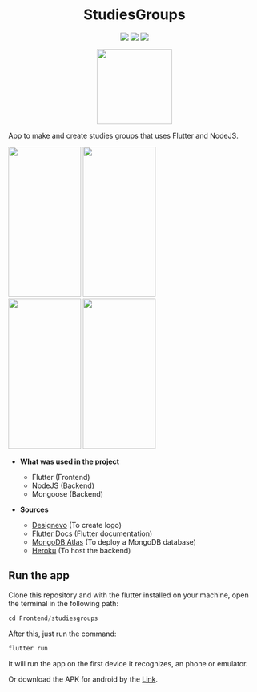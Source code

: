 <div align="center">

<h1>StudiesGroups</h1>

![](https://github-size-badge.herokuapp.com/jonh14lk/StudiesGroups.svg) ![](https://img.shields.io/badge/last%20commit-September-yellow) ![](https://img.shields.io/badge/Dart-83.9%25-blue)

<img src="https://i.ibb.co/z8G71vL/logo.png" width="150" height="150"/>

</div>

App to make and create studies groups that uses Flutter and NodeJS.

<div align="row">
<img src="https://i.ibb.co/Fwq0CWn/Whats-App-Image-2020-09-14-at-20-03-18.jpg" width="145" height="300"/>
<img src="https://i.ibb.co/5KWDhd3/Whats-App-Image-2020-09-14-at-20-03-18-1.jpg" width="145" height="300"/>
</div>

<div align="row">
<img src="https://i.ibb.co/0r5pRFD/Whats-App-Image-2020-09-14-at-20-03-18-2.jpg" width="145" height="300"/>
<img src="https://i.ibb.co/BZBZnzg/Whats-App-Image-2020-09-14-at-20-03-18-3.jpg" width="145" height="300"/>
</div>

- **What was used in the project**
	- Flutter (Frontend)
	- NodeJS (Backend)
	- Mongoose (Backend)

- **Sources**
  - [Designevo](https://www.designevo.com/) (To create logo)
  - [Flutter Docs](https://flutter.dev/docs) (Flutter documentation)
  - [MongoDB Atlas](https://www.mongodb.com/cloud/atlas) (To deploy a MongoDB database)
  - [Heroku](www.heroku.com) (To host the backend)

## Run the app

Clone this repository and with the flutter installed on your machine, open the terminal in the following path:

```c
cd Frontend/studiesgroups
```
After this, just run the command:

```c
flutter run
```

It will run the app on the first device it recognizes, an phone or emulator.

Or download the APK for android by the [Link](https://github.com/jonh14lk/StudiesGroups/blob/master/Frontend/studiesgroups/app-release.apk).
